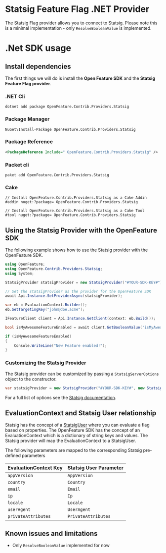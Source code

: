 # Statsig Feature Flag .NET Provider

The Statsig Flag provider allows you to connect to Statsig. Please note this is a minimal implementation - only `ResolveBooleanValue` is implemented.

# .Net SDK usage

## Install dependencies

The first things we will do is install the **Open Feature SDK** and the **Statsig Feature Flag provider**.

### .NET Cli
```shell
dotnet add package OpenFeature.Contrib.Providers.Statsig
```
### Package Manager

```shell
NuGet\Install-Package OpenFeature.Contrib.Providers.Statsig
```
### Package Reference

```xml
<PackageReference Include=" OpenFeature.Contrib.Providers.Statsig" />
```
### Packet cli

```shell
paket add OpenFeature.Contrib.Providers.Statsig
```

### Cake

```shell
// Install OpenFeature.Contrib.Providers.Statsig as a Cake Addin
#addin nuget:?package= OpenFeature.Contrib.Providers.Statsig

// Install OpenFeature.Contrib.Providers.Statsig as a Cake Tool
#tool nuget:?package= OpenFeature.Contrib.Providers.Statsig
```

## Using the Statsig Provider with the OpenFeature SDK

The following example shows how to use the Statsig provider with the OpenFeature SDK.

```csharp
using OpenFeature;
using OpenFeature.Contrib.Providers.Statsig;
using System;

StatsigProvider statsigProvider = new StatsigProvider("#YOUR-SDK-KEY#");

// Set the statsigProvider as the provider for the OpenFeature SDK
await Api.Instance.SetProviderAsync(statsigProvider);

var eb = EvaluationContext.Builder();
eb.SetTargetingKey("john@doe.acme");

IFeatureClient client = Api.Instance.GetClient(context: eb.Build());

bool isMyAwesomeFeatureEnabled = await client.GetBooleanValue("isMyAwesomeFeatureEnabled", false);

if (isMyAwesomeFeatureEnabled)
{
    Console.WriteLine("New Feature enabled!");
}

```

### Customizing the Statsig Provider

The Statsig provider can be customized by passing a `StatsigServerOptions` object to the constructor.

```csharp
var statsigProvider = new StatsigProvider("#YOUR-SDK-KEY#", new StatsigServerOptions() { LocalMode = true });
```

For a full list of options see the [Statsig documentation](https://docs.statsig.com/server/dotnetSDK#statsig-options).

## EvaluationContext and Statsig User relationship

Statsig has the concept of a [StatsigUser](https://docs.statsig.com/client/concepts/user) where you can evaluate a flag based on properties. The OpenFeature SDK has the concept of an EvaluationContext which is a dictionary of string keys and values. The Statsig provider will map the EvaluationContext to a StatsigUser.

The following parameters are mapped to the corresponding Statsig pre-defined parameters

| EvaluationContext Key | Statsig User Parameter    |
|-----------------------|---------------------------|
| `appVersion`          | `AppVersion`              |
| `country`             | `Country`                 |
| `email`               | `Email`                   |
| `ip`                  | `Ip`                      |
| `locale`              | `Locale`                  |
| `userAgent`           | `UserAgent`               |
| `privateAttributes`   | `PrivateAttributes`       |

## Known issues and limitations
- Only `ResolveBooleanValue` implemented for now
